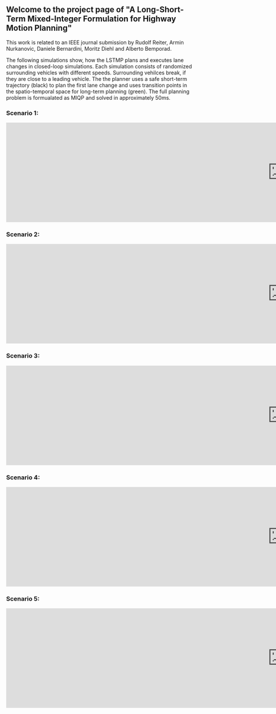 ## Welcome to the project page of "A Long-Short-Term Mixed-Integer Formulation for Highway Motion Planning"

This work is related to an IEEE journal submission by Rudolf Reiter, Armin Nurkanovic, Daniele Bernardini, Moritz Diehl and Alberto Bemporad.

The following simulations show, how the LSTMP plans and executes lane changes in closed-loop simulations. Each simulation consists of randomized surrounding vehicles with different speeds. Surrounding vehilces break, if they are close to a leading vehicle. The the planner uses a safe short-term trajectory (black) to plan the first lane change and uses transition points in the spatio-temporal space for long-term planning (green). The full planning problem is formualated as MIQP and solved in approximately 50ms.

### Scenario 1:
<iframe width="1500" height="270" src="https://www.youtube.com/embed/CeCAHv8LY2E?si=3FVuynT9DnRx3wyU" title="YouTube video player" frameborder="0" allow="accelerometer; autoplay; clipboard-write; encrypted-media; gyroscope; picture-in-picture; web-share" allowfullscreen></iframe>

### Scenario 2:
<iframe width="1500" height="270" src="https://www.youtube.com/embed/rL9aWUz8dto?si=XqN-GEPjazRQgdJo" title="YouTube video player" frameborder="0" allow="accelerometer; autoplay; clipboard-write; encrypted-media; gyroscope; picture-in-picture; web-share" allowfullscreen></iframe>

### Scenario 3:
<iframe width="1500" height="270" src="https://www.youtube.com/embed/u78Yvs6gh3w?si=ghWEcs1kp42ErfyN" title="YouTube video player" frameborder="0" allow="accelerometer; autoplay; clipboard-write; encrypted-media; gyroscope; picture-in-picture; web-share" allowfullscreen></iframe>

### Scenario 4:
<iframe width="1500" height="270" src="https://www.youtube.com/embed/mjWREgo9kVQ?si=RexueONJ2N22RpGp" title="YouTube video player" frameborder="0" allow="accelerometer; autoplay; clipboard-write; encrypted-media; gyroscope; picture-in-picture; web-share" allowfullscreen></iframe>

### Scenario 5:
<iframe width="1500" height="270"" src="https://www.youtube.com/embed/CeCAHv8LY2E?si=j006iRpZW2CjNleA" title="YouTube video player" frameborder="0" allow="accelerometer; autoplay; clipboard-write; encrypted-media; gyroscope; picture-in-picture; web-share" allowfullscreen></iframe>
